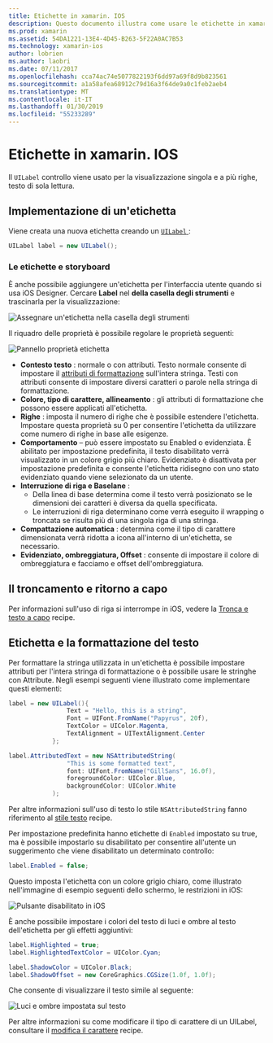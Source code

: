 ```yaml
---
title: Etichette in xamarin. IOS
description: Questo documento illustra come usare le etichette in xamarin. IOS. Viene descritto come creare le etichette a livello di codice e con iOS Designer.
ms.prod: xamarin
ms.assetid: 54DA1221-13E4-4D45-B263-5F22A0AC7B53
ms.technology: xamarin-ios
author: lobrien
ms.author: laobri
ms.date: 07/11/2017
ms.openlocfilehash: cca74ac74e5077822193f6dd97a69f8d9b823561
ms.sourcegitcommit: a1a58afea68912c79d16a3f64de9a0c1feb2aeb4
ms.translationtype: MT
ms.contentlocale: it-IT
ms.lasthandoff: 01/30/2019
ms.locfileid: "55233289"
---
```

# <a name="labels-in-xamarinios"></a>Etichette in xamarin. IOS

Il `UILabel` controllo viene usato per la visualizzazione singola e a più righe, testo di sola lettura. 

## <a name="implementing-a-label"></a>Implementazione di un'etichetta

Viene creata una nuova etichetta creando un [ `UILabel` ](xref:UIKit.UILabel):

```csharp
UILabel label = new UILabel();
```

### <a name="labels-and-storyboards"></a>Le etichette e storyboard

È anche possibile aggiungere un'etichetta per l'interfaccia utente quando si usa iOS Designer. Cercare **Label** nel **della casella degli strumenti** e trascinarla per la visualizzazione:

![Assegnare un'etichetta nella casella degli strumenti](labels-images/image3.png)

Il riquadro delle proprietà è possibile regolare le proprietà seguenti:

![Pannello proprietà etichetta](labels-images/image2.png)

- **Contesto testo** : normale o con attributi. Testo normale consente di impostare il [attributi di formattazione](#Formatting_Text_and_Label) sull'intera stringa. Testi con attributi consente di impostare diversi caratteri o parole nella stringa di formattazione.
- **Colore, tipo di carattere, allineamento** : gli attributi di formattazione che possono essere applicati all'etichetta.
- **Righe** : imposta il numero di righe che è possibile estendere l'etichetta. Impostare questa proprietà su 0 per consentire l'etichetta da utilizzare come numero di righe in base alle esigenze.
- **Comportamento** – può essere impostato su Enabled o evidenziata. È abilitato per impostazione predefinita, il testo disabilitato verrà visualizzato in un colore grigio più chiaro. Evidenziato è disattivata per impostazione predefinita e consente l'etichetta ridisegno con uno stato evidenziato quando viene selezionato da un utente.
- **Interruzione di riga e Baselane** : 
    - Della linea di base determina come il testo verrà posizionato se le dimensioni dei caratteri è diversa da quella specificata.
    - Le interruzioni di riga determinano come verrà eseguito il wrapping o troncata se risulta più di una singola riga di una stringa.
- **Compattazione automatica** : determina come il tipo di carattere dimensionata verrà ridotta a icona all'interno di un'etichetta, se necessario.
- **Evidenziato, ombreggiatura, Offset** : consente di impostare il colore di ombreggiatura e facciamo e offset dell'ombreggiatura.

## <a name="truncating-and-wrapping"></a>Il troncamento e ritorno a capo

Per informazioni sull'uso di riga si interrompe in iOS, vedere la [Tronca e testo a capo](https://github.com/xamarin/recipes/tree/master/Recipes/ios/standard_controls/labels/uilabel-truncate-wrap-text) recipe.

<a name="Formatting_Text_and_Label"/>

## <a name="formatting-text-and-label"></a>Etichetta e la formattazione del testo

Per formattare la stringa utilizzata in un'etichetta è possibile impostare attributi per l'intera stringa di formattazione o è possibile usare le stringhe con Attribute. Negli esempi seguenti viene illustrato come implementare questi elementi:

```csharp
label = new UILabel(){
                Text = "Hello, this is a string",
                Font = UIFont.FromName("Papyrus", 20f),
                TextColor = UIColor.Magenta,
                TextAlignment = UITextAlignment.Center
            };
```

```csharp
label.AttributedText = new NSAttributedString(
                "This is some formatted text",
                font: UIFont.FromName("GillSans", 16.0f),
                foregroundColor: UIColor.Blue,
                backgroundColor: UIColor.White
            );
```

Per altre informazioni sull'uso di testo lo stile `NSAttributedString` fanno riferimento al [stile testo](https://github.com/xamarin/recipes/tree/master/Recipes/ios/standard_controls/text_field/style_text) recipe.

Per impostazione predefinita hanno etichette di `Enabled` impostato su true, ma è possibile impostarlo su disabilitato per consentire all'utente un suggerimento che viene disabilitato un determinato controllo:

```csharp
label.Enabled = false;
```

Questo imposta l'etichetta con un colore grigio chiaro, come illustrato nell'immagine di esempio seguenti dello schermo, le restrizioni in iOS:

![Pulsante disabilitato in iOS](labels-images/image1.png)

È anche possibile impostare i colori del testo di luci e ombre al testo dell'etichetta per gli effetti aggiuntivi:

```csharp
label.Highlighted = true;
label.HighlightedTextColor = UIColor.Cyan;

label.ShadowColor = UIColor.Black;
label.ShadowOffset = new CoreGraphics.CGSize(1.0f, 1.0f);
```

Che consente di visualizzare il testo simile al seguente:

![Luci e ombre impostata sul testo](labels-images/image4.png)

Per altre informazioni su come modificare il tipo di carattere di un UILabel, consultare il [modifica il carattere](https://github.com/xamarin/recipes/tree/master/Recipes/ios/standard_controls/labels/change_the_font) recipe.





